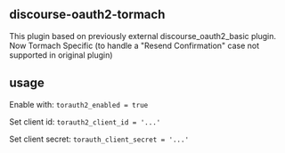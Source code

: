 ## discourse-oauth2-tormach

This plugin based on previously external discourse_oauth2_basic plugin.
Now Tormach Specific (to handle a "Resend Confirmation" case not supported in original plugin)

## usage

Enable with:
`torauth2_enabled = true`

Set client id:
`torauth2_client_id = '...'`

Set client secret:
`torauth_client_secret = '...'`

